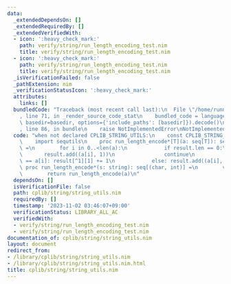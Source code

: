 ```yaml
---
data:
  _extendedDependsOn: []
  _extendedRequiredBy: []
  _extendedVerifiedWith:
  - icon: ':heavy_check_mark:'
    path: verify/string/run_length_encoding_test.nim
    title: verify/string/run_length_encoding_test.nim
  - icon: ':heavy_check_mark:'
    path: verify/string/run_length_encoding_test.nim
    title: verify/string/run_length_encoding_test.nim
  _isVerificationFailed: false
  _pathExtension: nim
  _verificationStatusIcon: ':heavy_check_mark:'
  attributes:
    links: []
  bundledCode: "Traceback (most recent call last):\n  File \"/home/runner/.local/lib/python3.10/site-packages/onlinejudge_verify/documentation/build.py\"\
    , line 71, in _render_source_code_stat\n    bundled_code = language.bundle(stat.path,\
    \ basedir=basedir, options={'include_paths': [basedir]}).decode()\n  File \"/home/runner/.local/lib/python3.10/site-packages/onlinejudge_verify/languages/nim.py\"\
    , line 86, in bundle\n    raise NotImplementedError\nNotImplementedError\n"
  code: "when not declared CPLIB_STRING_UTILS:\n    const CPLIB_STRING_UTILS* = 1\n\
    \    import sequtils\n    proc run_length_encode*[T](a: seq[T]): seq[(T, int)]\
    \ =\n        for i in 0..<len(a):\n            if result.len == 0:\n         \
    \       result.add((a[i], 1))\n                continue\n            if result[^1][0]\
    \ == a[i]: result[^1][1] += 1\n            else: result.add((a[i], 1))\n\n   \
    \ proc run_length_encode*(s: string): seq[(char, int)] =\n        var a = s.items.toSeq\n\
    \        return run_length_encode(a)\n"
  dependsOn: []
  isVerificationFile: false
  path: cplib/string/string_utils.nim
  requiredBy: []
  timestamp: '2023-11-02 03:46:07+09:00'
  verificationStatus: LIBRARY_ALL_AC
  verifiedWith:
  - verify/string/run_length_encoding_test.nim
  - verify/string/run_length_encoding_test.nim
documentation_of: cplib/string/string_utils.nim
layout: document
redirect_from:
- /library/cplib/string/string_utils.nim
- /library/cplib/string/string_utils.nim.html
title: cplib/string/string_utils.nim
---
```

